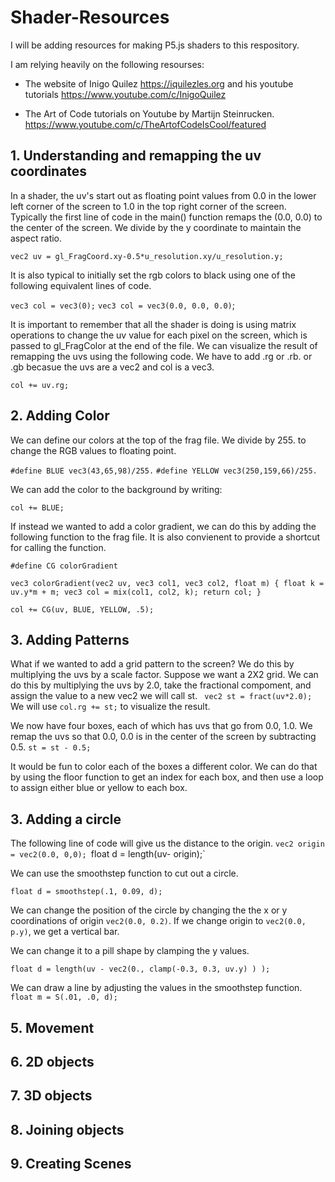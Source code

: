 # Shader-Resources

I will be adding resources for making P5.js shaders to this respository.

I am relying heavily on the following resourses:

- The website of Inigo Quilez https://iquilezles.org 
and his youtube tutorials https://www.youtube.com/c/InigoQuilez

- The Art of Code tutorials on Youtube by Martijn Steinrucken.
https://www.youtube.com/c/TheArtofCodeIsCool/featured

## 1.  Understanding and remapping the uv coordinates

In a shader, the uv's start out as floating point values from 0.0 in the lower left corner of the screen to 1.0 in the top right corner of the screen.  Typically the first line of code in the main() function 
remaps the (0.0, 0.0) to the center of the screen.  We divide by the y coordinate to maintain the aspect ratio.

  `vec2 uv = gl_FragCoord.xy-0.5*u_resolution.xy/u_resolution.y;`
 
It is also typical to initially set the rgb colors to black using one of the following equivalent lines of code.

`vec3 col = vec3(0);`
`vec3 col = vec3(0.0, 0.0, 0.0)`;

It is important to remember that all the shader is doing is using matrix operations to change the uv value for each pixel on the screen, which is passed to gl_FragColor at the end of the file.  We can visualize the result of remapping the uvs using the following code.  We have to add .rg or .rb. or .gb becasue the uvs are a vec2 and col is a vec3.

`col += uv.rg;`

## 2.  Adding Color

We can define our colors at the top of the frag file.  We divide by 255. to change the RGB values to floating point.

`#define BLUE vec3(43,65,98)/255.`
`#define YELLOW vec3(250,159,66)/255.`

We can add the color to the background by writing:

`col += BLUE;`

If instead we wanted to add a color gradient, we can do this by adding the following function to the frag file.  It is also convienent to provide a shortcut for calling the function.

`#define CG colorGradient`

`vec3 colorGradient(vec2 uv, vec3 col1, vec3 col2, float m) {
  float k = uv.y*m + m;
  vec3 col = mix(col1, col2, k);
  return col;
}`

`col += CG(uv, BLUE, YELLOW, .5);`

## 3.  Adding Patterns

What if we wanted to add a grid pattern to the screen? We do this by multiplying the uvs by a scale factor.  Suppose
we want a 2X2 grid.  We can do this by multiplying the uvs by 2.0, take the fractional compoment, and assign the value to a new vec2 we will call st.
` vec2 st = fract(uv*2.0);`
We will use `col.rg += st;` to visualize the result. 

 We now have four boxes, each of which has uvs that go from 0.0, 1.0.  We remap the uvs so that 0.0, 0.0 is in the center of the screen by subtracting 0.5.
`st = st - 0.5;`

It would be fun to color each of the boxes a different color.  We can do that by using the floor function to get an index for each box, and then use a loop to assign either blue or yellow to each box.

## 3.  Adding a circle
The following line of code will give us the distance to the origin.
`vec2 origin = vec2(0.0, 0,0);
`float d = length(uv- origin);`

We can use the smoothstep function to cut out a circle.

`float d = smoothstep(.1, 0.09, d);`

We can change the position of the circle by changing the the x or y coordinations of origin `vec2(0.0, 0.2)`.
If we change origin to `vec2(0.0, p.y)`, we get a vertical bar.

We can change it to a pill shape by clamping the y values.

`float d = length(uv - vec2(0., clamp(-0.3, 0.3, uv.y) ) );`


We can draw a line by adjusting the values in the smoothstep function.
`float m = S(.01, .0, d);`


## 5.  Movement

## 6.  2D objects

## 7.  3D objects

## 8.  Joining objects

## 9.  Creating Scenes
